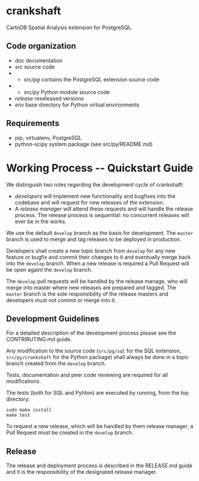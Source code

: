 # crankshaft

CartoDB Spatial Analysis extension for PostgreSQL.

## Code organization

* *doc* documentation
* *src* source code
* - *src/pg* contains the PostgreSQL extension source code
* - *src/py* Python module source code
* *release* reseleased versions
* *env* base directory for Python virtual environments

## Requirements

* pip, virtualenv, PostgreSQL
* python-scipy system package (see src/py/README.md)

# Working Process -- Quickstart Guide

We distinguish two roles regarding the development cycle of crankshaft:

* *developers* will implement new functionality and bugfixes into
  the codebase and will request for new releases of the extension.
* A *release manager* will attend these requests and will handle
  the release process. The release process is sequential:
  no concurrent releases will ever be in the works.

We use the default `develop` branch as the basis for development.
The `master` branch is used to merge and tag releases to be
deployed in production.

Developers shall create a new topic branch from `develop` for any new feature
or bugfix and commit their changes to it and eventually merge back into
the `develop` branch. When a new release is required a Pull Request
will be open againt the `develop` branch.

The `develop` pull requests will be handled by the release manage,
who will merge into master where new releases are prepared and tagged.
The `master` branch is the sole responsibility of the release masters
and developers must not commit or merge into it.

## Development Guidelines

For a detailed description of the development process please see
the CONTRIBUTING.md guide.

Any modification to the source code (`src/pg/sql` for the SQL extension,
`src/py/crankshaft` for the Python package) shall always be done
in a topic branch created from the `develop` branch.

Tests, documentation and peer code reviewing are required for all
modifications.

The tests (both for SQL and Pyhton) are executed by running,
from the top directory:

```
sudo make install
make test
```

To request a new release, which will be handled by them
release manager, a Pull Request must be created in the `develop`
branch.

## Release

The release and deployment process is described in the
RELEASE.md guide and it is the responsibility of the designated
release manager.
